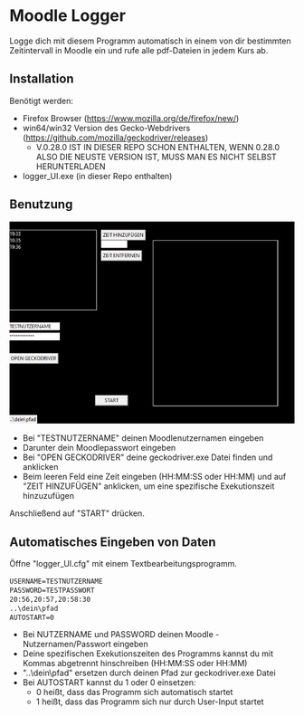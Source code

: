 # Moodle Logger 
Logge dich mit diesem Programm automatisch in einem von dir bestimmten Zeitintervall in Moodle ein und rufe alle pdf-Dateien in jedem Kurs ab.

## Installation
Benötigt werden:
- Firefox Browser (https://www.mozilla.org/de/firefox/new/)
- win64/win32 Version des Gecko-Webdrivers (https://github.com/mozilla/geckodriver/releases)
  - V.0.28.0 IST IN DIESER REPO SCHON ENTHALTEN, WENN 0.28.0 ALSO DIE NEUSTE VERSION IST, MUSS MAN ES NICHT SELBST HERUNTERLADEN
- logger_UI.exe (in dieser Repo enthalten)

## Benutzung
![](/example.PNG)

- Bei "TESTNUTZERNAME" deinen Moodlenutzernamen eingeben
- Darunter dein Moodlepasswort eingeben
- Bei "OPEN GECKODRIVER" deine geckodriver.exe Datei finden und anklicken
- Beim leeren Feld eine Zeit eingeben (HH:MM:SS oder HH:MM) und auf "ZEIT HINZUFÜGEN" anklicken, um eine spezifische Exekutionszeit hinzuzufügen

Anschließend auf "START" drücken.

## Automatisches Eingeben von Daten
Öffne "logger_UI.cfg" mit einem Textbearbeitungsprogramm.

```
USERNAME=TESTNUTZERNAME
PASSWORD=TESTPASSWORT
20:56,20:57,20:58:30
..\dein\pfad
AUTOSTART=0
```

- Bei NUTZERNAME und PASSWORD deinen Moodle - Nutzernamen/Passwort eingeben
- Deine spezifischen Exekutionszeiten des Programms kannst du mit Kommas abgetrennt hinschreiben (HH:MM:SS oder HH:MM)
- "..\dein\pfad" ersetzen durch deinen Pfad zur geckodriver.exe Datei 
- Bei AUTOSTART kannst du 1 oder 0 einsetzen: 
  - 0 heißt, dass das Programm sich automatisch startet
  - 1 heißt, dass das Programm sich nur durch User-Input startet 
